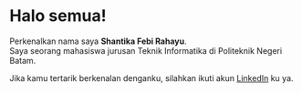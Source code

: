 # Halo semua!

Perkenalkan nama saya **Shantika Febi Rahayu**.\
Saya seorang mahasiswa jurusan Teknik Informatika di Politeknik Negeri Batam.

Jika kamu tertarik berkenalan denganku, silahkan ikuti akun [LinkedIn](https://www.linkedin.com/in/shantika27) ku ya.
